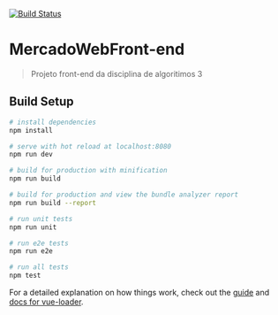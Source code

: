 [![Build Status](https://travis-ci.org/ViniciusVonAhn/MercadoWeb.svg?branch=master)](https://travis-ci.org/ViniciusVonAhn/MercadoWeb)

# MercadoWebFront-end

> Projeto front-end da disciplina de algoritimos 3

## Build Setup

``` bash
# install dependencies
npm install

# serve with hot reload at localhost:8080
npm run dev

# build for production with minification
npm run build

# build for production and view the bundle analyzer report
npm run build --report

# run unit tests
npm run unit

# run e2e tests
npm run e2e

# run all tests
npm test
```

For a detailed explanation on how things work, check out the [guide](http://vuejs-templates.github.io/webpack/) and [docs for vue-loader](http://vuejs.github.io/vue-loader).
